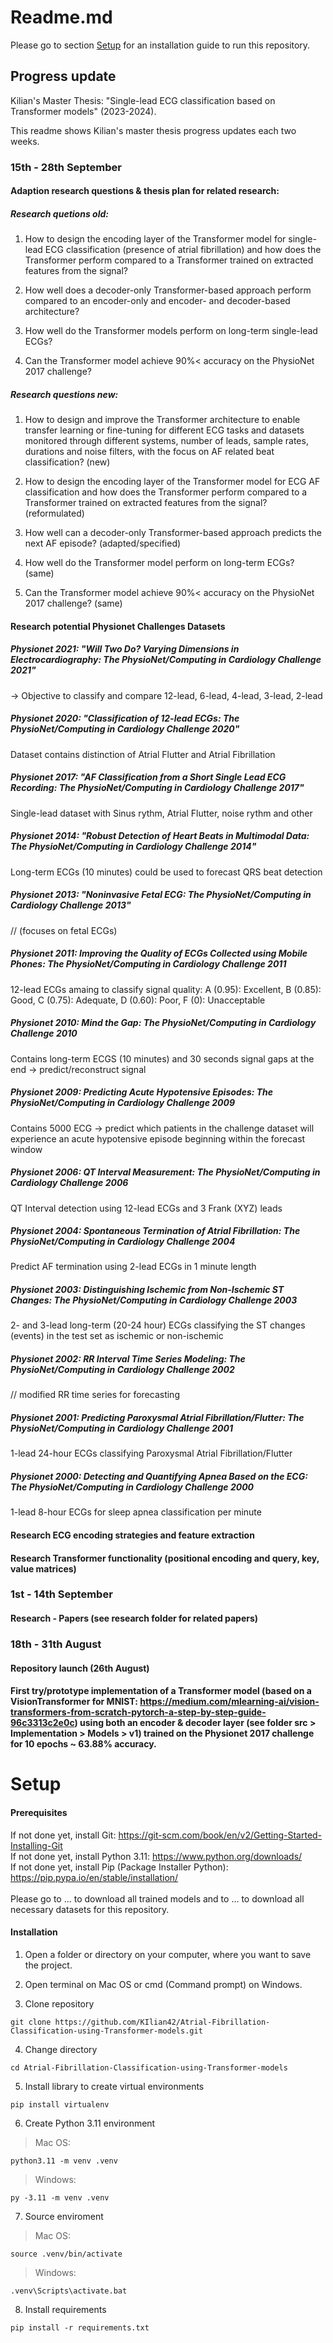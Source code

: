 # Readme.md

Please go to section [Setup](#Setup) for an installation guide to run this repository.

## Progress update

Kilian's Master Thesis: "Single-lead ECG classification based on Transformer models" (2023-2024).

This readme shows Kilian's master thesis progress updates each two weeks.

### 15th - 28th September

#### Adaption research questions & thesis plan for related research:

##### Research quetions old:

1. How to design the encoding layer of the Transformer model for single-lead ECG classification (presence of atrial fibrillation) and how does the Transformer perform compared to a Transformer trained on extracted features from the signal?

2. How well does a decoder-only Transformer-based approach perform compared to an encoder-only and encoder- and decoder-based architecture?

3. How well do the Transformer models perform on long-term single-lead ECGs?

4. Can the Transformer model achieve 90%< accuracy on the PhysioNet 2017 challenge?

##### Research questions new:

1. How to design and improve the Transformer architecture to enable transfer learning or fine-tuning for different ECG tasks and datasets monitored through different systems, number of leads, sample rates, durations and noise filters, with the focus on AF related beat classification? (new)

2. How to design the encoding layer of the Transformer model for ECG AF classification and how does the Transformer perform compared to a Transformer trained on extracted features from the signal? (reformulated)

3. How well can a decoder-only Transformer-based approach predicts the next AF episode? (adapted/specified)

4. How well do the Transformer model perform on long-term ECGs? (same)

5. Can the Transformer model achieve 90%< accuracy on the PhysioNet 2017 challenge? (same)

#### Research potential Physionet Challenges Datasets

##### Physionet 2021: "Will Two Do? Varying Dimensions in Electrocardiography: The PhysioNet/Computing in Cardiology Challenge 2021"

-> Objective to classify and compare 12-lead, 6-lead, 4-lead, 3-lead, 2-lead

##### Physionet 2020: "Classification of 12-lead ECGs: The PhysioNet/Computing in Cardiology Challenge 2020"

Dataset contains distinction of Atrial Flutter and Atrial Fibrillation

##### Physionet 2017: "AF Classification from a Short Single Lead ECG Recording: The PhysioNet/Computing in Cardiology Challenge 2017"

Single-lead dataset with Sinus rythm, Atrial Flutter, noise rythm and other

##### Physionet 2014: "Robust Detection of Heart Beats in Multimodal Data: The PhysioNet/Computing in Cardiology Challenge 2014"

Long-term ECGs (10 minutes) could be used to forecast QRS beat detection

##### Physionet 2013: "Noninvasive Fetal ECG: The PhysioNet/Computing in Cardiology Challenge 2013"

// (focuses on fetal ECGs)

##### Physionet 2011: Improving the Quality of ECGs Collected using Mobile Phones: The PhysioNet/Computing in Cardiology Challenge 2011

12-lead ECGs amaing to classify signal quality: A (0.95): Excellent, B (0.85): Good, C (0.75): Adequate, D (0.60): Poor, F (0): Unacceptable

##### Physionet 2010: Mind the Gap: The PhysioNet/Computing in Cardiology Challenge 2010

Contains long-term ECGS (10 minutes) and 30 seconds signal gaps at the end -> predict/reconstruct signal

##### Physionet 2009: Predicting Acute Hypotensive Episodes: The PhysioNet/Computing in Cardiology Challenge 2009

Contains 5000 ECG -> predict which patients in the challenge dataset will experience an acute hypotensive episode beginning within the forecast window

##### Physionet 2006: QT Interval Measurement: The PhysioNet/Computing in Cardiology Challenge 2006

QT Interval detection using 12-lead ECGs and 3 Frank (XYZ) leads

##### Physionet 2004: Spontaneous Termination of Atrial Fibrillation: The PhysioNet/Computing in Cardiology Challenge 2004

Predict AF termination using 2-lead ECGs in 1 minute length

##### Physionet 2003: Distinguishing Ischemic from Non-Ischemic ST Changes: The PhysioNet/Computing in Cardiology Challenge 2003

2- and 3-lead long-term (20-24 hour) ECGs classifying the ST changes (events) in the test set as ischemic or non-ischemic

##### Physionet 2002: RR Interval Time Series Modeling: The PhysioNet/Computing in Cardiology Challenge 2002

// modified RR time series for forecasting

##### Physionet 2001: Predicting Paroxysmal Atrial Fibrillation/Flutter: The PhysioNet/Computing in Cardiology Challenge 2001

1-lead 24-hour ECGs classifying Paroxysmal Atrial Fibrillation/Flutter

##### Physionet 2000: Detecting and Quantifying Apnea Based on the ECG: The PhysioNet/Computing in Cardiology Challenge 2000

1-lead 8-hour ECGs for sleep apnea classification per minute

#### Research ECG encoding strategies and feature extraction

#### Research Transformer functionality (positional encoding and query, key, value matrices)

### 1st - 14th September

#### Research - Papers (see research folder for related papers)

### 18th - 31th August

#### Repository launch (26th August)
#### First try/prototype implementation of a Transformer model (based on a VisionTransformer for MNIST: https://medium.com/mlearning-ai/vision-transformers-from-scratch-pytorch-a-step-by-step-guide-96c3313c2e0c) using both an encoder & decoder layer (see folder src > Implementation > Models > v1) trained on the Physionet 2017 challenge for 10 epochs ~ 63.88% accuracy.

# Setup

#### Prerequisites
If not done yet, install Git:
https://git-scm.com/book/en/v2/Getting-Started-Installing-Git
<br />
If not done yet, install Python 3.11: https://www.python.org/downloads/
<br />
If not done yet, install Pip (Package Installer Python): https://pip.pypa.io/en/stable/installation/
<br /><br />
Please go to ... to download all trained models and to ... to download all necessary datasets for this repository.

#### Installation

1. Open a folder or directory on your computer, where you want to save the project.

2. Open terminal on Mac OS or cmd (Command prompt) on Windows.

3. Clone repository
```
git clone https://github.com/KIlian42/Atrial-Fibrillation-Classification-using-Transformer-models.git
```
4. Change directory
```
cd Atrial-Fibrillation-Classification-using-Transformer-models
```
5. Install library to create virtual environments
```
pip install virtualenv
```
6. Create Python 3.11 environment
> Mac OS:
```
python3.11 -m venv .venv
```
> Windows:
```
py -3.11 -m venv .venv
```
7. Source enviroment
> Mac OS:
```
source .venv/bin/activate
```
> Windows:
```
.venv\Scripts\activate.bat
```
8. Install requirements
```
pip install -r requirements.txt
```
